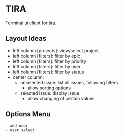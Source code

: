 # TIRA
Terminal ui client for jira.


## Layout Ideas
 - left column [projects]: view/select project
 - left column [filters]: filter by epic
 - left column [filters]: filter by priority 
 - left column [filters]: filter by user
 - left column [filters]: filter by status
 - center column:
 	- unselected issue: list all issues, following filters
		- allow sorting options
	- selected issue: display issue
		- allow changing of certain values

## Options Menu
	- add user
	- user select


